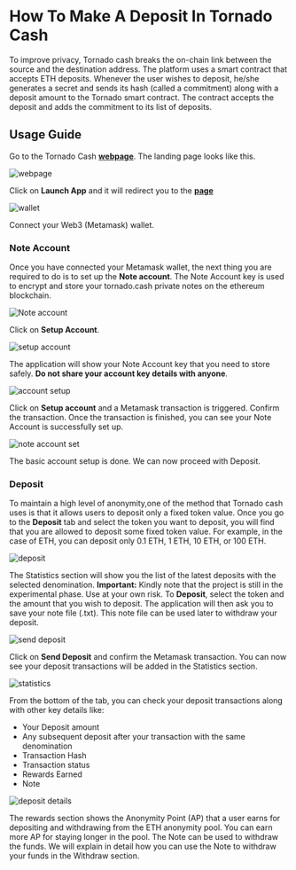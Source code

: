 # How To Make A Deposit In Tornado Cash
To improve privacy, Tornado cash breaks the on-chain link between the source and the destination address. The platform uses a smart contract that accepts ETH deposits. Whenever the user wishes to deposit, he/she generates a secret and sends its hash (called a commitment) along with a deposit amount to the Tornado smart contract. The contract accepts the deposit and adds the commitment to its list of deposits. 

## Usage Guide
Go to the Tornado Cash **[webpage](https://tornado.cash/)**.
The landing page looks like this.

![webpage](https://siasky.net/DADgpg5vPOF5JPwOxlFwYXPzT8vRFlR9leCDWqMBIWR9yg)

Click on **Launch App** and it will redirect you to the **[page](https://app.tornado.cash/account)**

 ![wallet](https://siasky.net/KABpV33X84PCitszZpwa4thYvYOxPHw29Qlx0UqKxf4ioQ)
 
Connect your Web3 (Metamask) wallet.
### Note Account
Once you have connected your Metamask wallet, the next thing you are required to do is to set up the **Note account**.
The Note Account key is used to encrypt and store your tornado.cash private notes on the ethereum blockchain.

 ![Note account](https://siasky.net/NAD6aVPWNrE4n1cUknhwZinCGWdCf8WlzBe2H_82i9G9CQ)
 
Click on **Setup Account**.

 ![setup account](https://siasky.net/BABEIuEBVLR7kgiE6pOxVCKjIDgjdqK9mystttsRVzprhA)
 
The application will show your Note Account key that you need to store safely. **Do not share your account key details with anyone**. 

![account setup](https://siasky.net/bAAPlh2vU89f5mFkssIFGLhXZJTPHivQDlrrWm0m-yn5ZQ)

Click on **Setup account** and a Metamask transaction is triggered. Confirm the transaction. 
Once the transaction is finished, you can see your Note Account is successfully set up. 

 ![note account set](https://siasky.net/HAA4u3D5HkdPlE1de6e2n0NbKg4ANoW_qL5WBY0yGlE6gg)
 
The basic account setup is done. We can now proceed with Deposit.
### Deposit
To maintain a high level of anonymity,one of the method that Tornado cash uses is that it allows users to deposit only a fixed token value. 
Once you go to the **Deposit** tab and select the token you want to deposit, you will find that you are allowed to deposit some fixed token value. For example, in the case of ETH, you can deposit only 0.1 ETH, 1 ETH, 10 ETH, or 100 ETH.

![deposit](https://siasky.net/FAC3nA1tU50pw9JVeqLUy6TP5Cow42uhKp7pbtVrh20-gw)

The Statistics section will show you the list of the latest deposits with the selected denomination.
**Important:** Kindly note that the project is still in the experimental phase. Use at your own risk.
To **Deposit**, select the token and the amount that you wish to deposit. The application will then ask you to save your note file (.txt). This note file can be used later to withdraw your deposit.

  ![send deposit](https://siasky.net/zACyy3T6bauKX5jrch1N5Nt3Hr3sK13JcAZyg7CGDNAVOA)
  
Click on **Send Deposit** and confirm the Metamask transaction. 
You can now see your deposit transactions will be added in the Statistics section.

 ![statistics](https://siasky.net/rADt7GRpcVllIhlIoAiUpeqDoKUfVYFhXTiklNLMlXn31w)
 
From the bottom of the tab, you can check your deposit transactions along with other key details like:
- Your Deposit amount
- Any subsequent deposit after your transaction with the same denomination
- Transaction Hash
- Transaction status
- Rewards Earned
- Note
 

![deposit details](https://siasky.net/OADOPSot2Tx_FAvtqKJz-jFwkUKbeqtG8YD2z4zNz7YTSA)

The rewards section shows the Anonymity Point (AP) that a user earns for depositing and withdrawing from the ETH anonymity pool. You can earn more AP for staying longer in the pool.
The Note can be used to withdraw the funds. We will explain in detail how you can use the Note to withdraw your funds in the Withdraw section.















